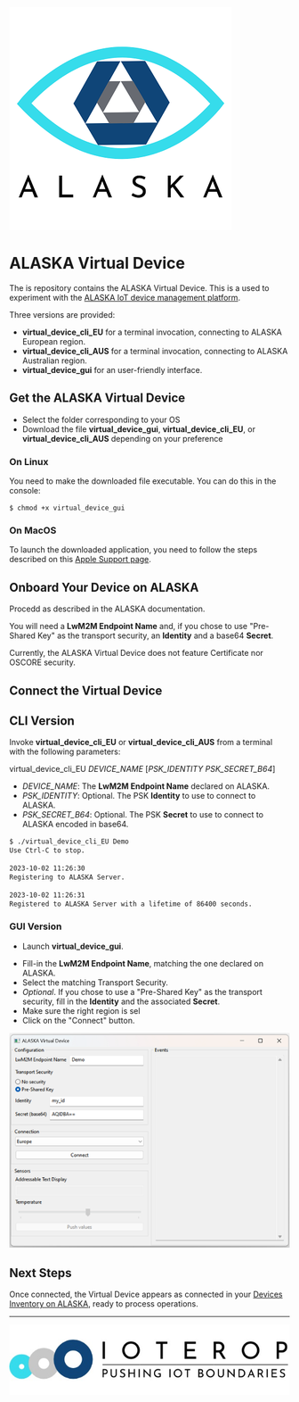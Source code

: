 ![ALASKA Logo](.images/logo-alaska-black.png)

# ALASKA Virtual Device

The is repository contains the ALASKA Virtual Device. This is a used to experiment with the [ALASKA IoT device management platform](https://alaska.ioterop.com).

Three versions are provided:

* **virtual_device_cli_EU** for a terminal invocation, connecting to ALASKA European region.
* **virtual_device_cli_AUS** for a terminal invocation, connecting to ALASKA Australian region.
*  **virtual_device_gui** for an user-friendly interface.

## Get the ALASKA Virtual Device

- Select the folder corresponding to your OS
- Download the file **virtual_device_gui**, **virtual_device_cli_EU**, or **virtual_device_cli_AUS** depending on your preference

### On Linux

You need to make the downloaded file executable. You can do this in the console:

```
$ chmod +x virtual_device_gui
```

### On MacOS

To launch the downloaded application, you need to follow the steps described on this [Apple Support page](https://support.apple.com/guide/mac-help/open-a-mac-app-from-an-unidentified-developer-mh40616/mac).

## Onboard Your Device on ALASKA

Procedd as described in the ALASKA documentation.

You will need a **LwM2M Endpoint Name** and, if you chose to use "Pre-Shared Key" as the transport security, an **Identity** and a base64 **Secret**.

Currently, the ALASKA Virtual Device does not feature Certificate nor OSCORE security.

## Connect the Virtual Device

## CLI Version

Invoke **virtual_device_cli_EU** or **virtual_device_cli_AUS** from a terminal with the following parameters:

virtual_device_cli_EU *DEVICE_NAME* [*PSK_IDENTITY* *PSK_SECRET_B64*]

* *DEVICE_NAME*: The **LwM2M Endpoint Name** declared on ALASKA.
* *PSK_IDENTITY*: Optional. The PSK **Identity** to use to connect to ALASKA.
* *PSK_SECRET_B64*: Optional. The PSK **Secret** to use to connect to ALASKA encoded in base64.

```
$ ./virtual_device_cli_EU Demo
Use Ctrl-C to stop.

2023-10-02 11:26:30
Registering to ALASKA Server.

2023-10-02 11:26:31
Registered to ALASKA Server with a lifetime of 86400 seconds.
```

### GUI Version

* Launch **virtual_device_gui**. 

- Fill-in the **LwM2M Endpoint Name**, matching the one declared on ALASKA.
- Select the matching Transport Security.
- *Optional*. If you chose to use a "Pre-Shared Key" as the transport security, fill in the **Identity** and the associated **Secret**.
- Make sure the right region is sel
- Click on the "Connect" button.

![GUI](.images/GUI.png)



## Next Steps

Once connected, the Virtual Device appears as connected in your [Devices Inventory on ALASKA](https://alaska.ioterop.com/inventories/devices), ready to process operations.

------------------------------------------------------------

![IoTerop Logo](.images/IoTerop_logo.jpg)